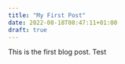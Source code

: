 ```yaml
---
title: "My First Post"
date: 2022-08-18T08:47:11+01:00
draft: true
---
```


This is the first blog post. Test
